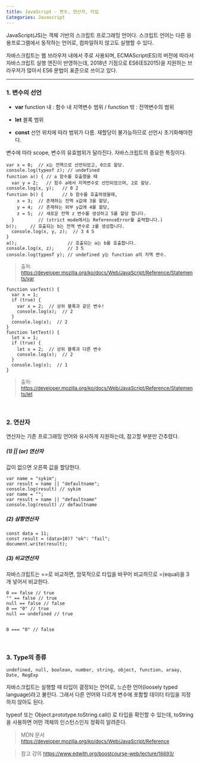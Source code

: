 ```yaml
---
title: JavaScript - 변수, 연산자, 타입
Categories: Javascript
---
```


JavaScript(JS)는 객체 기반의 스크립트 프로그래밍 언어다.
스크립트 언어는 다른 응용프로그램에서 동작하는 언어로, 컴파일하지 않고도 실행할 수 있다.

자바스크립트는 웹 브라우저 내에서 주로 사용되며, 
ECMAScript(ES)의 버전에 따라서 자바스크립트 실행 엔진이 반영하는데, 2018년 기점으로  ES6(ES2015)을 지원하는 브라우저가 많아서 ES6 문법이 표준으로 쓰이고 있다. 


<hr>

### 1. 변수의 선언

* **var**
	function 내 : 함수 내 지역변수 범위 / function 밖 : 전역변수의 범위
	
* **let**
블록 범위

* **const**
선언 위치에 따라 범위가 다름. 
재할당이 불가능하므로 선언시 초기화해야한다.

변수에 따라 scope, 변수의 유효범위가 달라진다.
자바스크립트의 중요한 특징이다.

```
var x = 0;  // x는 전역으로 선언되었고, 0으로 할당.
console.log(typeof z); // undefined
function a() { // a 함수를 호출했을 때
  var y = 2;   // 함수 a에서 지역변수로 선언되었으며, 2로 할당.
console.log(x, y);   // 0 2 
function b() {       // b 함수를 호출하였을때,
    x = 3;  // 존재하는 전역 x값에 3을 할당, 
    y = 4;  // 존재하는 외부 y값에 4를 할당, 
    z = 5;  // 새로운 전역 z 변수를 생성하고 5를 할당 합니다. 
  }         // (strict mode에서는 ReferenceError를 출력합니다.)
b();     // 호출되는 b는 전역 변수로 z를 생성합니다.
  console.log(x, y, z);  // 3 4 5
}
a();                   // 호출되는 a는 b를 호출합니다.
console.log(x, z);     // 3 5
console.log(typeof y); // undefined y는 function a의 지역 변수.
```

> <font size="2">출처: https://developer.mozilla.org/ko/docs/Web/JavaScript/Reference/Statements/var</font>



```
function varTest() {
  var x = 1;
  if (true) {
    var x = 2;  // 상위 블록과 같은 변수!
    console.log(x);  // 2
  }
  console.log(x);  // 2
}
function letTest() {
  let x = 1;
  if (true) {
    let x = 2;  // 상위 블록과 다른 변수
    console.log(x);  // 2
  }
  console.log(x);  // 1
}
```
> <font size="2">출처: https://developer.mozilla.org/ko/docs/Web/JavaScript/Reference/Statements/let</font>

<br>

### 2. 연산자

연산자는 기존 프로그래밍 언어와 유사하게 지원하는데, 참고할 부분만 간추렸다.

##### (1) || (or) 연산자
값이 없으면 오른쪽 값을 할당한다.

```
var name = "sykim";
var result = name || "defaultname";
console.log(result) // sykim
var name = "";
var result = name || "defaultname"
console.log(result) // defaultname
```
##### (2) 삼항연산자 
```
const data = 11;
const result = (data>10)? "ok": "fail";
document.write(result);
```
##### (3) 비교연산자

자바스크립트는 ==로 비교하면, 
암묵적으로 타입을 바꾸어 비교하므로 =(equal)을 3개 넣어서 비교한다.

```
0 == false // true
"" == false // true
null == false // false
0 == "0" // true
null == undefined // true


0 === "0" // false
```
<br>

### 3. Type의 종류

```
undefined, null, boolean, number, string, object, function, araay, Date, RegExp
```

자바스크립트는 실행할 때 타입이 결정되는 언어로, 느슨한 언어(loosely typed language)라고 불린다.
그래서 다른 언어와 다르게 변수에 포함할 데이터 타입을 지정하지 않아도 된다.

typeof 또는 Object.prototype.toString.call() 로 타입을 확인할 수 있는데,
toString을 사용하면 어떤 객체의 인스턴스인지 정확히 알려준다.



>MDN 문서
> <font size="2">https://developer.mozilla.org/ko/docs/Web/JavaScript/Reference</font>

>참고 강의
> <font size="2">https://www.edwith.org/boostcourse-web/lecture/16693/</font>
